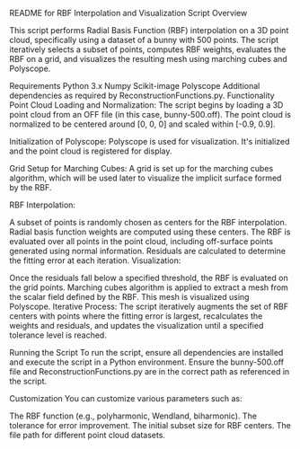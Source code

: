 README for RBF Interpolation and Visualization Script
Overview

This script performs Radial Basis Function (RBF) interpolation on a 3D point cloud, specifically using a dataset of a bunny with 500 points. The script iteratively selects a subset of points, computes RBF weights, evaluates the RBF on a grid, and visualizes the resulting mesh using marching cubes and Polyscope.

Requirements
Python 3.x
Numpy
Scikit-image
Polyscope
Additional dependencies as required by ReconstructionFunctions.py.
Functionality
Point Cloud Loading and Normalization: The script begins by loading a 3D point cloud from an OFF file (in this case, bunny-500.off). The point cloud is normalized to be centered around [0, 0, 0] and scaled within [-0.9, 0.9].

Initialization of Polyscope: Polyscope is used for visualization. It's initialized and the point cloud is registered for display.

Grid Setup for Marching Cubes: A grid is set up for the marching cubes algorithm, which will be used later to visualize the implicit surface formed by the RBF.

RBF Interpolation:

A subset of points is randomly chosen as centers for the RBF interpolation.
Radial basis function weights are computed using these centers.
The RBF is evaluated over all points in the point cloud, including off-surface points generated using normal information.
Residuals are calculated to determine the fitting error at each iteration.
Visualization:

Once the residuals fall below a specified threshold, the RBF is evaluated on the grid points.
Marching cubes algorithm is applied to extract a mesh from the scalar field defined by the RBF.
This mesh is visualized using Polyscope.
Iterative Process: The script iteratively augments the set of RBF centers with points where the fitting error is largest, recalculates the weights and residuals, and updates the visualization until a specified tolerance level is reached.

Running the Script
To run the script, ensure all dependencies are installed and execute the script in a Python environment. Ensure the bunny-500.off file and ReconstructionFunctions.py are in the correct path as referenced in the script.

Customization
You can customize various parameters such as:

The RBF function (e.g., polyharmonic, Wendland, biharmonic).
The tolerance for error improvement.
The initial subset size for RBF centers.
The file path for different point cloud datasets.